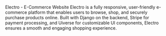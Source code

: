 Electro - E-Commerce Website
Electro is a fully responsive, user-friendly e-commerce platform that enables users to browse, shop, and securely purchase products online. Built with Django on the backend, Stripe for payment processing, and Uiverse for customizable UI components, Electro ensures a smooth and engaging shopping experience.
